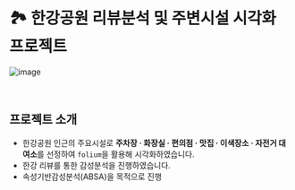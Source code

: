 # 🏞️ 한강공원 리뷰분석 및 주변시설 시각화 프로젝트
![image](https://github.com/ddsntc1/Hangang_SA/assets/38596856/32603fd2-b616-434c-902e-135ef0572d75)

<br/>

## 프로젝트 소개
- 한강공원 인근의 주요시설로 **주차장 · 화장실 · 편의점 · 맛집 · 이색장소 · 자전거 대여소**를 선정하여 `folium`을 활용해 시각화하였습니다.
- 한강 리뷰를 통한 감성분석을 진행하였습니다.
- 속성기반감성분석(ABSA)을 목적으로 진행


<br/>

